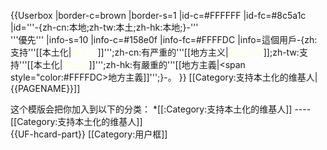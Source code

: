 {{Userbox
|border-c=brown
|border-s=1
|id-c=#FFFFFF
|id-fc=#8c5a1c
|id='''-{zh-cn:本地;zh-tw:本土;zh-hk:本地;}-'''<br/>'''優先'''
|info-s=10
|info-c=#158e0f
|info-fc=#FFFFDC
|info=這個用戶-{zh:支持'''[[本土化|<span style="color:#FFFFDC">本土化</span>]]''';zh-cn:有严重的'''[[地方主义|<span style="color:#FFFFDC">地方主义</span>]];zh-tw:支持'''[[本土化|<span style="color:#FFFFDC">本土化</span>]]''';zh-hk:有嚴重的'''[[地方主義|<span style="color:#FFFFDC>地方主義</span>]]''';}-。
}}
<includeonly>[[Category:支持本土化的维基人|{{PAGENAME}}]]</includeonly>
<noinclude>
<div style="clear:both">
这个模版会把你加入到以下的分类：
*[[:Category:支持本土化的维基人]]
----
[[Category:支持本土化的维基人]]</div>
{{UF-hcard-part}}
[[Category:用户框]]
</noinclude>